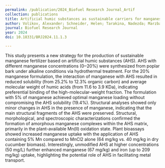 ```yaml
---
permalink: /publication/2024_Biofuel Research Journal_Artif
collection: publications
title: Artificial humic substances as sustainable carriers for manganese- Development of a novel bio-based microfertilizer
author: Volikov, Alexander; Schneider, Helen; Tarakina, Nadezda; Marzban, Nader; Antonietti, Markus; Filonenko, Svitlana
journal: Biofuel Research Journal
year: 2024
doi: 10.18331/BRJ2024.11.1.3

---
```


This study presents a new strategy for the production of sustainable manganese fertilizer based on artificial humic substances (AHS). AHS with different manganese concentrations (0‒20\%) were synthesized from poplar bark under alkaline conditions via hydrothermal treatment. For the 20\% manganese formulation, the interaction of manganese with AHS resulted in reduced solubility (from 25.2\% to 12.3\% organic carbon) and average molecular weight of humic acids (from 11.6 to 3.9 KDa), indicating preferential binding of the high-molecular-weight fraction. The formulation with 5\% of manganese achieved optimal manganese loading without compromising the AHS solubility (19.4\%). Structural analyses showed only minor changes in AHS in the presence of manganese, indicating that the main structural fragments of the AHS were preserved. Structural, morphological, and spectroscopic characterizations confirmed the formation of amorphous manganese complexes within the AHS matrix, primarily in the plant-available Mn(II) oxidation state. Plant bioassays showed increased manganese uptake with the application of AHS containing 5\% Mn compared to MnCl2 alone (64 mg/kg vs. 40 mg/kg in dry cucumber biomass). Interestingly, unmodified AHS at higher concentrations (50 mg/L) further enhanced manganese (67 mg/kg) and iron (up to 209 mg/kg) uptake, highlighting the potential role of AHS in facilitating metal transport.
